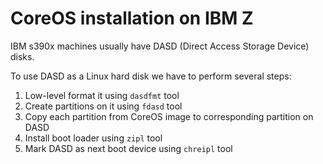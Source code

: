 # CoreOS installation on IBM Z

IBM s390x machines usually have DASD (Direct Access Storage Device) disks.

To use DASD as a Linux hard disk we have to perform several steps:

1. Low-level format it using `dasdfmt` tool
2. Create partitions on it using `fdasd` tool
3. Copy each partition from CoreOS image to corresponding partition on DASD
4. Install boot loader using `zipl` tool
5. Mark DASD as next boot device using `chreipl` tool
